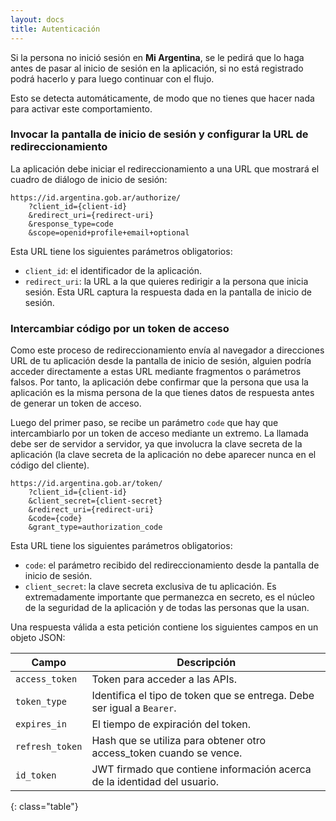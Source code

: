 ```yaml
---
layout: docs
title: Autenticación
---
```


Si la persona no inició sesión en **Mi Argentina**, se le pedirá que lo haga antes de pasar al inicio de sesión en la aplicación, si no está registrado podrá hacerlo y para luego continuar con el flujo.

Esto se detecta automáticamente, de modo que no tienes que hacer nada para activar este comportamiento.


### Invocar la pantalla de inicio de sesión y configurar la URL de redireccionamiento

La aplicación debe iniciar el redireccionamiento a una URL que mostrará el cuadro de diálogo de inicio de sesión:

```
https://id.argentina.gob.ar/authorize/
    ?client_id={client-id}
    &redirect_uri={redirect-uri}
    &response_type=code
    &scope=openid+profile+email+optional
```

Esta URL tiene los siguientes parámetros obligatorios:

- `client_id`: el identificador de la aplicación.
- `redirect_uri`: la URL a la que quieres redirigir a la persona que inicia sesión. Esta URL captura la respuesta dada en la pantalla de inicio de sesión.

### Intercambiar código por un token de acceso

Como este proceso de redireccionamiento envía al navegador a direcciones URL de tu aplicación desde la pantalla de inicio de sesión, alguien podría acceder directamente a estas URL mediante fragmentos o parámetros falsos. Por tanto, la aplicación debe confirmar que la persona que usa la aplicación es la misma persona de la que tienes datos de respuesta antes de generar un token de acceso.

Luego del primer paso, se recibe un parámetro `code` que hay que intercambiarlo por un token de acceso mediante un extremo. La llamada debe ser de servidor a servidor, ya que involucra la clave secreta de la aplicación (la clave secreta de la aplicación no debe aparecer nunca en el código del cliente).

```
https://id.argentina.gob.ar/token/
    ?client_id={client-id}
    &client_secret={client-secret}
    &redirect_uri={redirect-uri}
    &code={code}
    &grant_type=authorization_code
```

Esta URL tiene los siguientes parámetros obligatorios:

- `code`: el parámetro recibido del redireccionamiento desde la pantalla de inicio de sesión.
- `client_secret`: la clave secreta exclusiva de tu aplicación. Es extremadamente importante que permanezca en secreto, es el núcleo de la seguridad de la aplicación y de todas las personas que la usan.


Una respuesta válida a esta petición contiene los siguientes campos en un objeto JSON:

| Campo | Descripción |
| - | - |
| `access_token` | Token para acceder a las APIs. |
| `token_type` | Identifica el tipo de token que se entrega. Debe ser igual a `Bearer`. |
| `expires_in` | El tiempo de expiración del token. |
| `refresh_token` | Hash que se utiliza para obtener otro access_token cuando se vence. |
| `id_token` | JWT firmado que contiene información acerca de la identidad del usuario. |
{: class="table"}
